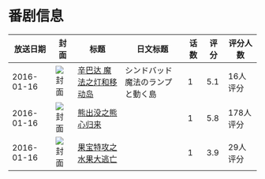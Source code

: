 # 番剧信息

|放送日期|封面|标题|日文标题|话数|评分|评分人数|
|---|---|---|---|---|---|---|
|2016-01-16|![封面](https://lain.bgm.tv/pic/cover/c/d1/16/148100_PN5nY.jpg)|[辛巴达 魔法之灯和移动岛](https://bangumi.tv/subject/148100)|シンドバッド 魔法のランプと動く島|1|5.1|16人评分|
|2016-01-16|![封面](https://lain.bgm.tv/pic/cover/c/b7/02/161058_88Qvv.jpg)|[熊出没之熊心归来](https://bangumi.tv/subject/161058)||1|5.8|178人评分|
|2016-01-16|![封面](https://lain.bgm.tv/pic/cover/c/72/c3/164072_z9U1A.jpg)|[果宝特攻之水果大逃亡](https://bangumi.tv/subject/164072)||1|3.9|29人评分|
